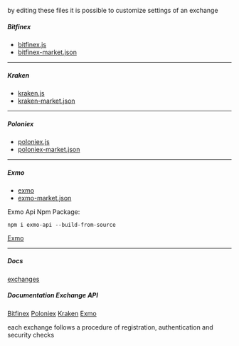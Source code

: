 by editing these files it is possible to customize settings of an exchange 

##### Bitfinex
* [bitfinex.js](https://universalbit.it:3000/universalbit-blockchain/Gekko-M4/src/master/exchange/wrappers/bitfinex.js)
* [bitfinex-market.json](https://universalbit.it:3000/universalbit-blockchain/Gekko-M4/src/master/exchange/wrappers/bitfinex-markets.json)


-----



##### Kraken
* [kraken.js](https://universalbit.it:3000/universalbit-blockchain/Gekko-M4/src/master/exchange/wrappers/kraken.js)
* [kraken-market.json](https://universalbit.it:3000/universalbit-blockchain/Gekko-M4/src/master/exchange/wrappers/kraken-markets.json)


-----



##### Poloniex
* [poloniex.js](https://universalbit.it:3000/universalbit-blockchain/Gekko-M4/src/master/exchange/wrappers/poloniex.js)
* [poloniex-market.json](https://universalbit.it:3000/universalbit-blockchain/Gekko-M4/src/master/exchange/wrappers/poloniex-markets.json)


-----



##### Exmo
* [exmo](https://universalbit.it:3000/universalbit-blockchain/Gekko-M4/src/master/exchange/wrappers/exmo.js)
* [exmo-market.json](https://universalbit.it:3000/universalbit-blockchain/Gekko-M4/src/master/exchange/wrappers/exmo-markets.json)


Exmo Api Npm Package:
```
npm i exmo-api --build-from-source

```
[Exmo](https://info.exmo.com/en/api/exmo-rest-api/)

-----







##### Docs
[exchanges](https://gekko.wizb.it/docs/introduction/supported_exchanges.html)


##### Documentation Exchange API

[Bitfinex](https://docs.bitfinex.com/docs/ws-general)
[Poloniex](https://docs.poloniex.com/#introduction)
[Kraken](https://docs.kraken.com/rest/)
[Exmo](https://info.exmo.com/en/api/exmo-rest-api/)

each exchange follows a procedure of registration, authentication and security checks